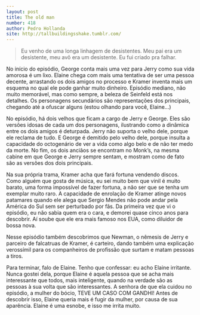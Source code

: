 ```yaml
---
layout: post
title: The old man
number: 418
author: Pedro Hollanda
site: http://tallbuildingsshake.tumblr.com/
---
```


> Eu venho de uma longa linhagem de desistentes. Meu pai era um desistente, meu avô era um desistente. Eu fui criado pra falhar.

No início do episódio, George conta mais uma vez para Jerry como sua vida amorosa é um lixo. Elaine chega com mais uma tentativa de ser uma pessoa decente, arrastando os dois amigos no processo e Kramer inventa mais um esquema no qual ele pode ganhar muito dinheiro. Episódio mediano, não muito memorável, mas como sempre, a beleza de Seinfeld está nos detalhes. Os personagens secundários são representações dos principais, chegando até a ofuscar alguns (estou olhando para você, Elaine...)

No episódio, há dois velhos que ficam a cargo de Jerry e George. Eles são versões idosas de cada um dos personagens, ilustrando como a dinâmica entre os dois amigos é deturpada. Jerry não suporta o velho dele, porque ele reclama de tudo. E George é demitido pelo velho dele, porque insulta a capacidade do octogenário de ver a vida como algo belo e de não ter medo da morte. No fim, os dois anciãos se encontram no Monk’s, na mesma cabine em que George e Jerry sempre sentam, e mostram como de fato são as versões dos dois principais.

Na sua própria trama, Kramer acha que fará fortuna vendendo discos. Como alguém que gosta de música, eu sei muito bem que vinil é muito barato, uma forma impossível de fazer fortuna, a não ser que se tenha um exemplar muito raro. A capacidade de enrolação de Kramer atinge novos patamares quando ele alega que Sergio Mendes não pode andar pela América do Sul sem ser perturbado por fãs. Da primeira vez que vi o episódio, eu não sabia quem era o cara, e demorei quase cinco anos para descobrir. Aí soube que ele era mais famoso nos EUA, como diluidor de bossa nova.

Nesse episódio também descobrimos que Newman, o nêmesis de Jerry e parceiro de falcatruas de Kramer, é carteiro, dando também uma explicação verossímil para os companheiros de profissão que surtam e matam pessoas a tiros.

Para terminar, falo de Elaine. Tenho que confessar: eu acho Elaine irritante. Nunca gostei dela, porque Elaine é aquela pessoa que se acha mais interessante que todos, mais inteligente, quando na verdade são as pessoas à sua volta que são interessantes. A senhora de que ela cuidou no episódio, a mulher do bócio, TEVE UM CASO COM GANDHI! Antes de descobrir isso, Elaine queria mais é fugir da mulher, por causa de sua aparência. Elaine é uma esnobe, e isso me irrita muito.
